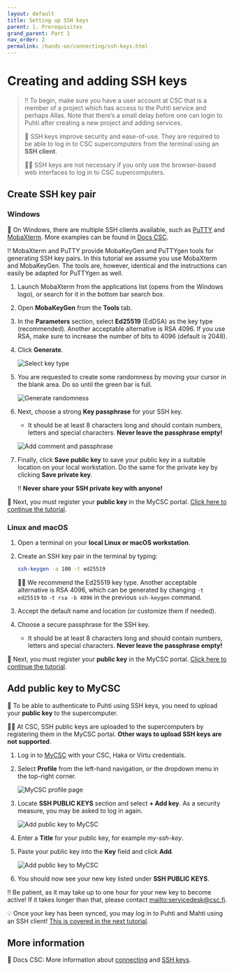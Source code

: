 ```yaml
---
layout: default
title: Setting up SSH keys
parent: 1. Prerequisites
grand_parent: Part 1
nav_order: 2
permalink: /hands-on/connecting/ssh-keys.html
---
```


# Creating and adding SSH keys

> ‼️ To begin, make sure you have a user account at CSC that is a member of a project which has access to the Puhti service and perhaps Allas. Note that there’s a small delay before one can login to Puhti after creating a new project and adding services.
>
> 💬 SSH keys improve security and ease-of-use. They are required to be able to log in to CSC supercomputers from the terminal using an **SSH client**.
>
> ☝🏻 SSH keys are not necessary if you only use the browser-based web interfaces to log in to CSC supercomputers.

## Create SSH key pair

### Windows

💬 On Windows, there are multiple SSH clients available, such as [PuTTY](https://www.chiark.greenend.org.uk/~sgtatham/putty/latest.html) and [MobaXterm](https://mobaxterm.mobatek.net/download.html). More examples can be found in [Docs CSC](https://docs.csc.fi/computing/connecting/ssh-windows/).

‼️ MobaXterm and PuTTY provide MobaKeyGen and PuTTYgen tools for generating SSH key pairs. In this tutorial we assume you use MobaXterm and MobaKeyGen. The tools are, however, identical and the instructions can easily be adapted for PuTTYgen as well.

1. Launch MobaXterm from the applications list (opens from the Windows logo), or search for it in the bottom bar search box.
2. Open **MobaKeyGen** from the **Tools** tab.
3. In the **Parameters** section, select **Ed25519** (EdDSA) as the key type (recommended). Another acceptable alternative is RSA 4096. If you use RSA, make sure to increase the number of bits to 4096 (default is 2048).
4. Click **Generate**.

   ![Select key type](../../_slides/img/mobakeygen.png)

5. You are requested to create some randomness by moving your cursor in the blank area. Do so until the green bar is full.

   ![Generate randomness](../../_slides/img/mobakeygen-entropy.png)

6. Next, choose a strong **Key passphrase** for your SSH key.
   - It should be at least 8 characters long and should contain numbers, letters and special characters. **Never leave the passphrase empty!**

   ![Add comment and passphrase](../../_slides/img/mobakeygen-save.png)

7. Finally, click **Save public key** to save your public key in a suitable location on your local workstation. Do the same for the private key by clicking **Save private key**.

   ‼️ **Never share your SSH private key with anyone!**

💭 Next, you must register your **public key** in the MyCSC portal. [Click here to continue the tutorial](#add-public-key-to-mycsc).

### Linux and macOS

1. Open a terminal on your **local Linux or macOS workstation**.
2. Create an SSH key pair in the terminal by typing:

   ```bash
   ssh-keygen -a 100 -t ed25519
   ```

   ☝🏻 We recommend the Ed25519 key type. Another acceptable alternative is RSA 4096, which can be generated by changing `-t ed25519` to `-t rsa -b 4096` in the previous `ssh-keygen` command.

3. Accept the default name and location (or customize them if needed).
4. Choose a secure passphrase for the SSH key.
   - It should be at least 8 characters long and should contain numbers, letters and special characters. **Never leave the passphrase empty!**

💭 Next, you must register your **public key** in the MyCSC portal. [Click here to continue the tutorial](#add-public-key-to-mycsc).

## Add public key to MyCSC

💬 To be able to authenticate to Puhti using SSH keys, you need to upload your **public key** to the supercomputer.

☝🏻 At CSC, SSH public keys are uploaded to the supercomputers by registering them in the MyCSC portal. **Other ways to upload SSH keys are not supported**.

1. Log in to [MyCSC](https://my.csc.fi/) with your CSC, Haka or Virtu credentials.
2. Select **Profile** from the left-hand navigation, or the dropdown menu in the top-right corner.

   ![MyCSC profile page](../../_slides/img/mycsc-profile.png)

3. Locate **SSH PUBLIC KEYS** section and select **+ Add key**. As a security measure, you may be asked to log in again.

   ![Add public key to MyCSC](../../_slides/img/mycsc-add-key1.png)

4. Enter a **Title** for your public key, for example *my-ssh-key*.
5. Paste your public key into the **Key** field and click **Add**.

   ![Add public key to MyCSC](../../_slides/img/mycsc-add-key2.png)

6. You should now see your new key listed under **SSH PUBLIC KEYS**.

‼️ Be patient, as it may take up to one hour for your new key to become active! If it takes longer than that, please contact <mailto:servicedesk@csc.fi>.

💡 Once your key has been synced, you may log in to Puhti and Mahti using an SSH client! [This is covered in the next tutorial](ssh-puhti.md).

## More information

💭 Docs CSC: More information about [connecting](https://docs.csc.fi/computing/connecting/) and [SSH keys](https://docs.csc.fi/computing/connecting/ssh-keys/).
